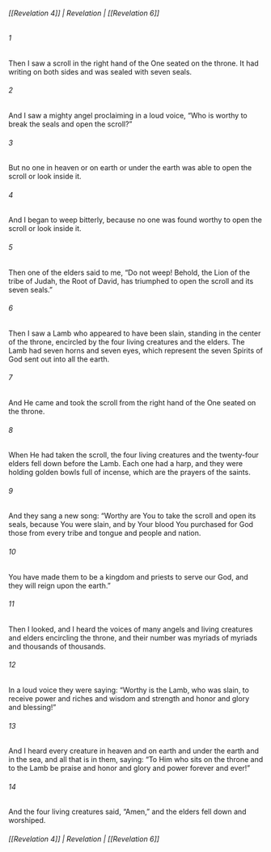 ###### [[Revelation 4]] | Revelation | [[Revelation 6]]

###### 1
Then I saw a scroll in the right hand of the One seated on the throne. It had writing on both sides and was sealed with seven seals.
###### 2
And I saw a mighty angel proclaiming in a loud voice, “Who is worthy to break the seals and open the scroll?”
###### 3
But no one in heaven or on earth or under the earth was able to open the scroll or look inside it.
###### 4
And I began to weep bitterly, because no one was found worthy to open the scroll or look inside it.
###### 5
Then one of the elders said to me, “Do not weep! Behold, the Lion of the tribe of Judah, the Root of David, has triumphed to open the scroll and its seven seals.”
###### 6
Then I saw a Lamb who appeared to have been slain, standing in the center of the throne, encircled by the four living creatures and the elders. The Lamb had seven horns and seven eyes, which represent the seven Spirits of God sent out into all the earth.
###### 7
And He came and took the scroll from the right hand of the One seated on the throne.
###### 8
When He had taken the scroll, the four living creatures and the twenty-four elders fell down before the Lamb. Each one had a harp, and they were holding golden bowls full of incense, which are the prayers of the saints.
###### 9
And they sang a new song: “Worthy are You to take the scroll and open its seals, because You were slain, and by Your blood You purchased for God those from every tribe and tongue and people and nation.
###### 10
You have made them to be a kingdom and priests to serve our God, and they will reign upon the earth.”
###### 11
Then I looked, and I heard the voices of many angels and living creatures and elders encircling the throne, and their number was myriads of myriads and thousands of thousands.
###### 12
In a loud voice they were saying: “Worthy is the Lamb, who was slain, to receive power and riches and wisdom and strength and honor and glory and blessing!”
###### 13
And I heard every creature in heaven and on earth and under the earth and in the sea, and all that is in them, saying: “To Him who sits on the throne and to the Lamb be praise and honor and glory and power forever and ever!”
###### 14
And the four living creatures said, “Amen,” and the elders fell down and worshiped.

###### [[Revelation 4]] | Revelation | [[Revelation 6]]
